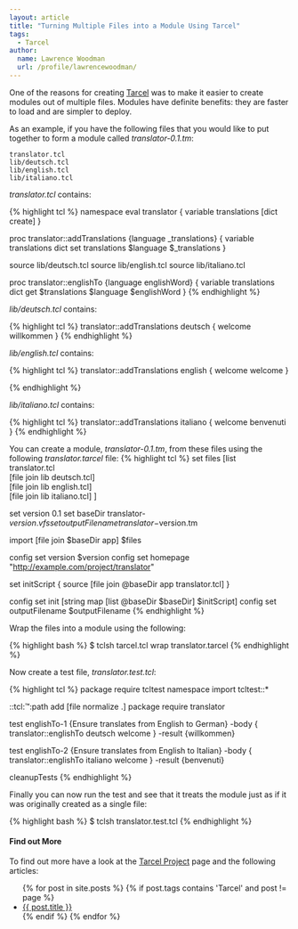 ```yaml
---
layout: article
title: "Turning Multiple Files into a Module Using Tarcel"
tags:
  - Tarcel
author:
  name: Lawrence Woodman
  url: /profile/lawrencewoodman/
---
```

One of the reasons for creating [Tarcel](/projects/tarcel/) was to make it easier to create modules out of multiple files.  Modules have definite benefits: they are faster to load and are simpler to deploy.

As an example, if you have the following files that you would like to put together to form a module called _translator-0.1.tm_:

    translator.tcl
    lib/deutsch.tcl
    lib/english.tcl
    lib/italiano.tcl


_translator.tcl_ contains:

{% highlight tcl %}
namespace eval translator {
  variable translations [dict create]
}

proc translator::addTranslations {language _translations} {
  variable translations
  dict set translations $language $_translations
}

source lib/deutsch.tcl
source lib/english.tcl
source lib/italiano.tcl

proc translator::englishTo {language englishWord} {
  variable translations
  dict get $translations $language $englishWord
}
{% endhighlight %}

_lib/deutsch.tcl_ contains:

{% highlight tcl %}
translator::addTranslations deutsch {
  welcome willkommen
} 
{% endhighlight %}

_lib/english.tcl_ contains:

{% highlight tcl %}
translator::addTranslations english {
  welcome welcome
}
 
{% endhighlight %}

_lib/italiano.tcl_ contains:

{% highlight tcl %}
translator::addTranslations italiano {
  welcome benvenuti
} 
{% endhighlight %}


You can create a module, _translator-0.1.tm_, from these files using the following _translator.tarcel_ file:
{% highlight tcl %}
set files [list \
  translator.tcl \
  [file join lib deutsch.tcl] \
  [file join lib english.tcl] \
  [file join lib italiano.tcl]
]

set version 0.1
set baseDir translator-$version.vfs
set outputFilename translator-$version.tm

import [file join $baseDir app] $files

config set version $version
config set homepage "http://example.com/project/translator"

set initScript {
  source [file join @baseDir app translator.tcl]
}

config set init [string map [list @baseDir $baseDir] $initScript]
config set outputFilename $outputFilename
{% endhighlight %}

Wrap the files into a module using the following:

{% highlight bash %}
$ tclsh tarcel.tcl wrap translator.tarcel
{% endhighlight %}

Now create a test file, _translator.test.tcl_:

{% highlight tcl %}
package require tcltest
namespace import tcltest::*

::tcl::tm::path add [file normalize .]
package require translator

test englishTo-1 {Ensure translates from English to German} -body {
  translator::englishTo deutsch welcome
} -result {willkommen}

test englishTo-2 {Ensure translates from English to Italian} -body {
  translator::englishTo italiano welcome
} -result {benvenuti}

cleanupTests
{% endhighlight %}

Finally you can now run the test and see that it treats the module just as if it was originally created as a single file:

{% highlight bash %}
$ tclsh translator.test.tcl
{% endhighlight %}


#### Find out More ####
To find out more have a look at the [Tarcel Project](/projects/tarcel/) page and the following articles:<br />
  <ul id="briefPosts">
    {% for post in site.posts %}
      {% if post.tags contains 'Tarcel' and post != page %}
        <li><a href="{{ post.url }}">{{ post.title }}</a></li>
      {% endif %}
    {% endfor %}
  </ul>
